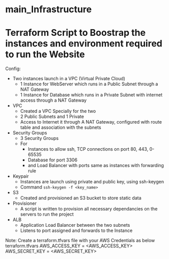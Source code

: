 # main_Infrastructure

# Terraform Script to Boostrap the instances and environment required to run the Website

Config:

- Two instances launch in a VPC (Virtual Private Cloud)
    - 1 Instance for WebServer which runs in a Public Subnet through a NAT Gateway
    - 1 Instance for Database which runs in a Private Subnet with internet access through a NAT Gateway
- VPC
    - Created a VPC Specially for the two
    - 2 Public Subnets and 1 Private
    - Access to Internet it through A NAT Gateway, configured with route table and association with the subnets
- Security Groups
    - 3 Security Groups
    - For
        - Instances to allow ssh, TCP connections on port 80, 443, 0-65535
        - Database for port 3306
        - and Load Balancer with ports same as instances with forwarding rule
- Keypair
    - Instances are launch using private and public key, using ssh-keygen
    - Command `ssh-keygen -f <key_name>`
- S3
    - Created and provisioned an S3 bucket to store static data
- Provisioner 
    - A script is written to provision all necessary dependancies on the servers to run the project
- ALB
    - Application Load Balancer between the two subnets
    - Listens to port assigned and forwards to the Instance



Note: Create a terraform.tfvars file with your AWS Credentials as below
terraform.tfvars
AWS_ACCESS_KEY = <AWS_ACCESS_KEY>
AWS_SECRET_KEY = <AWS_SECRET_KEY>